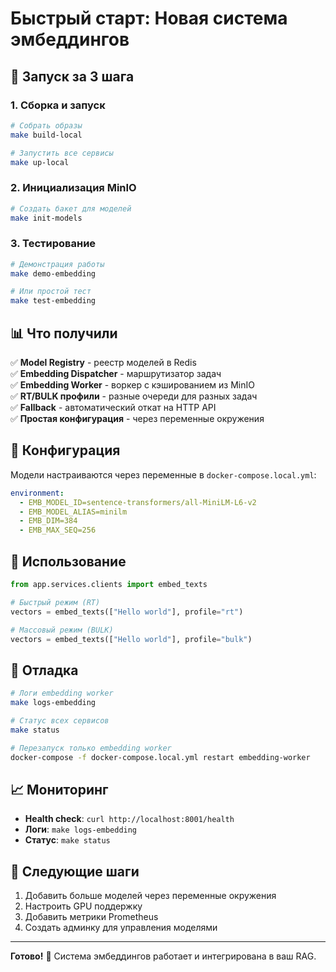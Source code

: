 # Быстрый старт: Новая система эмбеддингов

## 🚀 Запуск за 3 шага

### 1. Сборка и запуск
```bash
# Собрать образы
make build-local

# Запустить все сервисы
make up-local
```

### 2. Инициализация MinIO
```bash
# Создать бакет для моделей
make init-models
```

### 3. Тестирование
```bash
# Демонстрация работы
make demo-embedding

# Или простой тест
make test-embedding
```

## 📊 Что получили

✅ **Model Registry** - реестр моделей в Redis  
✅ **Embedding Dispatcher** - маршрутизатор задач  
✅ **Embedding Worker** - воркер с кэшированием из MinIO  
✅ **RT/BULK профили** - разные очереди для разных задач  
✅ **Fallback** - автоматический откат на HTTP API  
✅ **Простая конфигурация** - через переменные окружения  

## 🔧 Конфигурация

Модели настраиваются через переменные в `docker-compose.local.yml`:

```yaml
environment:
  - EMB_MODEL_ID=sentence-transformers/all-MiniLM-L6-v2
  - EMB_MODEL_ALIAS=minilm
  - EMB_DIM=384
  - EMB_MAX_SEQ=256
```

## 📝 Использование

```python
from app.services.clients import embed_texts

# Быстрый режим (RT)
vectors = embed_texts(["Hello world"], profile="rt")

# Массовый режим (BULK)  
vectors = embed_texts(["Hello world"], profile="bulk")
```

## 🐛 Отладка

```bash
# Логи embedding worker
make logs-embedding

# Статус всех сервисов
make status

# Перезапуск только embedding worker
docker-compose -f docker-compose.local.yml restart embedding-worker
```

## 📈 Мониторинг

- **Health check**: `curl http://localhost:8001/health`
- **Логи**: `make logs-embedding`
- **Статус**: `make status`

## 🎯 Следующие шаги

1. Добавить больше моделей через переменные окружения
2. Настроить GPU поддержку
3. Добавить метрики Prometheus
4. Создать админку для управления моделями

---

**Готово!** 🎉 Система эмбеддингов работает и интегрирована в ваш RAG.
